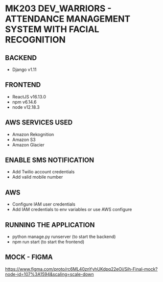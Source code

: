 # MK203 DEV_WARRIORS - ATTENDANCE MANAGEMENT SYSTEM WITH FACIAL RECOGNITION

## BACKEND
- Django v1.11

## FRONTEND
- ReactJS v16.13.0
- npm v6.14.6
- node v12.18.3

## AWS SERVICES USED
- Amazon Rekognition
- Amazon S3
- Amazon Glacier

## ENABLE SMS NOTIFICATION
- Add Twilio account credentials
- Add valid mobile number

## AWS
- Configure IAM user credentials
- Add IAM credentials to env variables or use AWS configure

## RUNNING THE APPLICATION
- python manage.py runserver (to start the backend)
- npm run start (to start the frontend)

## MOCK - FIGMA
https://www.figma.com/proto/rc6ML40znYyhUKdpq22eOi/Sih-Final-mock?node-id=107%3A1594&scaling=scale-down
